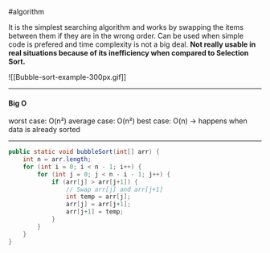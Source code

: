#algorithm

It is the simplest searching algorithm and works by swapping the items between them if they are in the wrong order. Can be used when simple code is prefered and time complexity is not a big deal. **Not really usable in real situations because of its inefficiency when compared to Selection Sort.**

![[Bubble-sort-example-300px.gif]]

--------

#### Big O

worst case: O(n²)
average case: O(n²)
best case: O(n) -> happens when data is already sorted

----

```java
public static void bubbleSort(int[] arr) {
    int n = arr.length;
    for (int i = 0; i < n - 1; i++) {
        for (int j = 0; j < n - i - 1; j++) {
            if (arr[j] > arr[j+1]) {
                // Swap arr[j] and arr[j+1]
                int temp = arr[j];
                arr[j] = arr[j+1];
                arr[j+1] = temp;
            }
        }
    }
}
```